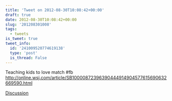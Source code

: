 ```yaml
---
title: 'Tweet on 2012-08-30T10:08:42+00:00'
draft: true
date: 2012-08-30T10:08:42+00:00
slug: '201208301008'
tags:
  - tweets
is_tweet: true
tweet_info:
  id: '241009520774619138'
  type: 'post'
  is_thread: False
---
```




Teaching kids to love match #fb <http://online.wsj.com/article/SB10000872396390444914904577615690632669590.html>

[Discussion](https://x.com/sytelus/status/241009520774619138)
